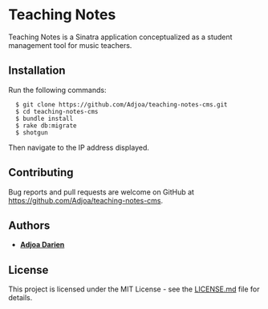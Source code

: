 # Teaching Notes

Teaching Notes is a Sinatra application conceptualized as a student management tool for music teachers.

## Installation

Run the following commands:
```
  $ git clone https://github.com/Adjoa/teaching-notes-cms.git
  $ cd teaching-notes-cms
  $ bundle install
  $ rake db:migrate
  $ shotgun
```
Then navigate to the IP address displayed.

## Contributing

Bug reports and pull requests are welcome on GitHub at https://github.com/Adjoa/teaching-notes-cms.

## Authors

* [**Adjoa Darien** ](https://github.com/Adjoa)

## License

This project is licensed under the MIT License - see the [LICENSE.md](LICENSE.md) file for details.
